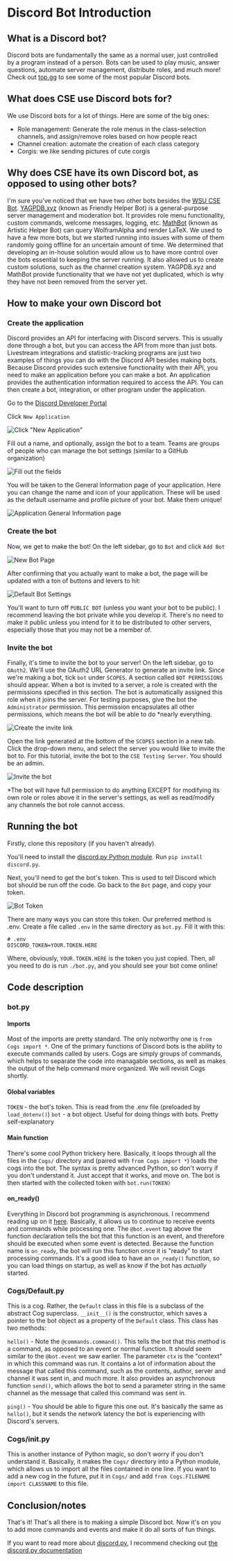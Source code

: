 # Discord Bot Introduction

## What is a Discord bot?

Discord bots are fundamentally the same as a normal user, just controlled by a program instead of a person. Bots can be used to play music, answer questions, automate server management, distribute roles, and much more! Check out [top.gg](https://top.gg/) to see some of the most popular Discord bots.

## What does CSE use Discord bots for?

We use Discord bots for a lot of things. Here are some of the big ones:

- Role management: Generate the role menus in the class-selection channels, and assign/remove roles based on how people react
- Channel creation: automate the creation of each class category
- Corgis: we like sending pictures of cute corgis

## Why does CSE have its own Discord bot, as opposed to using other bots?

I'm sure you've noticed that we have two other bots besides the [WSU CSE Bot](https://github.com/cse-devteam/CSE-Discord-Bot). [YAGPDB.xyz](YAGPDB.xyz) (known as Friendly Helper Bot) is a general-purpose server management and moderation bot. It provides role menu functionality, custom commands, welcome messages, logging, etc. [MathBot](https://top.gg/bot/mathbot) (known as Artistic Helper Bot) can query WolframAlpha and render LaTeX. We used to have a few more bots, but we started running into issues with some of them randomly going offline for an uncertain amount of time. We determined that developing an in-house solution would allow us to have more control over the bots essential to keeping the server running. It also allowed us to create custom solutions, such as the channel creation system. YAGPDB.xyz and MathBot provide functionality that we have not yet duplicated, which is why they have not been removed from the server yet.

## How to make your own Discord bot

### Create the application

Discord provides an API for interfacing with Discord servers. This is usually done through a bot, but you can access the API from more than just bots. Livestream integrations and statistic-tracking programs are just two examples of things you can do with the Discord API besides making bots. Because Discord provides such extensive functionality with their API, you need to make an application before you can make a bot. An application provides the authentication information required to access the API. You can then create a bot, integration, or other program under the application.

Go to the [Discord Developer Portal](https://discord.com/developers/applications/)

Click `New Application`

![Click "New Application"](readme_images/new_application.png)

Fill out a name, and optionally, assign the bot to a team. Teams are groups of people who can manage the bot settings (similar to a GitHub organization)

![Fill out the fields](readme_images/create_an_application.png)

You will be taken to the General Information page of your application. Here you can change the name and icon of your application. These will be used as the default username and profile picture of your bot. Make them unique!

![Application General Information page](readme_images/general_information.png)

### Create the bot

Now, we get to make the bot! On the left sidebar, go to `Bot` and click `Add Bot`

![New Bot Page](readme_images/new_bot_page.png)

After confirming that you actually want to make a bot, the page will be updated with a ton of buttons and levers to hit:

![Default Bot Settings](readme_images/default_bot_settings.png)

You'll want to turn off `PUBLIC BOT` (unless you want your bot to be public). I recommend leaving the bot private while you develop it. There's no need to make it public unless you intend for it to be distributed to other servers, especially those that you may not be a member of.

### Invite the bot

Finally, it's time to invite the bot to your server! On the left sidebar, go to `OAuth2`. We'll use the OAuth2 URL Generator to generate an invite link. Since we're making a bot, tick `bot` under `SCOPES`. A section called `BOT PERMISSIONS` should appear. When a bot is invited to a server, a role is created with the permissions specified in this section. The bot is automatically assigned this role when it joins the server. For testing purposes, give the bot the `Administrator` permission. This permission encapsulates all other permissions, which means the bot will be able to do \*nearly everything.

![Create the invite link](readme_images/invite_link_generation.png)

Open the link generated at the bottom of the `SCOPES` section in a new tab. Click the drop-down menu, and select the server you would like to invite the bot to. For this tutorial, invite the bot to the `CSE Testing Server`. You should be an admin.

![Invite the bot](readme_images/bot_invite_page.png)

\*The bot will have full permission to do anything EXCEPT for modifying its own role or roles above it in the server's settings, as well as read/modify any channels the bot role cannot access.

## Running the bot

Firstly, clone this repository (if you haven't already).

You'll need to install the [discord.py Python module](https://pypi.org/project/discord.py/). Run `pip install discord.py`.

Next, you'll need to get the bot's token. This is used to tell Discord which bot should be run off the code. Go back to the `Bot` page, and copy your token.

![Bot Token](readme_images/bot_token.png)

There are many ways you can store this token. Our preferred method is .env. Create a file called `.env` in the same directory as `bot.py`. Fill it with this:

```env
# .env
DISCORD_TOKEN=YOUR.TOKEN.HERE
```

Where, obviously, `YOUR.TOKEN.HERE` is the token you just copied. Then, all you need to do is run `./bot.py`, and you should see your bot come online!

## Code description

### bot.py

#### Imports

Most of the imports are pretty standard. The only notworthy one is `from Cogs import *`. One of the primary functions of Discord bots is the ability to execute commands called by users. Cogs are simply groups of commands, which helps to separate the code into managable sections, as well as makes the output of the help command more organized. We will revisit Cogs shortly.

#### Global variables

`TOKEN` - the bot's token. This is read from the .env file (preloaded by `load_dotenv()`)
`bot` - a bot object. Useful for doing things with bots. Pretty self-explanatory

#### Main function

There's some cool Python trickery here. Basically, it loops through all the files in the `Cogs/` directory and (paired with `from Cogs import *`) loads the cogs into the bot. The syntax is pretty advanced Python, so don't worry if you don't understand it. Just accept that it works, and move on. The bot is then started with the collected token with `bot.run(TOKEN)`

#### on_ready()

Everything in Discord bot programming is asynchronous. I recommend reading up on it [here](https://medium.com/velotio-perspectives/an-introduction-to-asynchronous-programming-in-python-af0189a88bbb). Basically, it allows us to continue to receive events and commands while processing one. The `@bot.event` tag above the function declaration tells the bot that this function is an event, and therefore should be executed when some event is detected. Because the function name is `on_ready`, the bot will run this function once it is "ready" to start processing commands. It's a good idea to have an `on_ready()` function, so you can load things on startup, as well as know if the bot has _actually_ started.

### Cogs/Default.py

This is a cog. Rather, the `Default` class in this file is a subclass of the abstract Cog superclass. `__init__()` is the constructor, which saves a pointer to the bot object as a property of the `Default` class. This class has two methods:

`hello()` - Note the `@commands.command()`. This tells the bot that this method is a command, as opposed to an event or normal function. It should seem similar to the `@bot.event` we saw earlier. The parameter `ctx` is the "context" in which this command was run. It contains a lot of information about the message that called this command, such as the contents, author, server and channel it was sent in, and much more. It also provides an asynchronous function `send()`, which allows the bot to send a parameter string in the same channel as the message that called this command was sent in.

`ping()` - You should be able to figure this one out. It's basically the same as `hello()`, but it sends the network latency the bot is experiencing with Discord's servers.

### Cogs/**init**.py

This is another instance of Python magic, so don't worry if you don't understand it. Basically, it makes the `Cogs/` directory into a Python module, which allows us to import all the files contained in one line. If you want to add a new cog in the future, put it in `Cogs/` and add `from Cogs.FILENAME import CLASSNAME` to this file.

## Conclusion/notes

That's it! That's all there is to making a simple Discord bot. Now it's on you to add more commands and events and make it do all sorts of fun things.

If you want to read more about [discord.py](https://discordpy.readthedocs.io/en/latest/), I recommend checking out [the discord.py documentation](https://discordpy.readthedocs.io/en/latest/)
